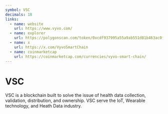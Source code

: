 ```yaml
---
symbol: VSC
decimals: 18
links:
  - name: website
    url: https://www.vyvo.com/
  - name: explorer
    url: https://polygonscan.com/token/0xcdf937995a55a9ab551d81b463ac0f7f02795368
  - name: x
    url: https://x.com/VyvoSmartChain
  - name: coinmarketcap
    url: https://coinmarketcap.com/currencies/vyvo-smart-chain/
---
```


# VSC

VSC is a blockchain built to solve the issue of health data collection, validation, distribution, and ownership. VSC serve the IoT, Wearable technology, and Heath Data industry.

